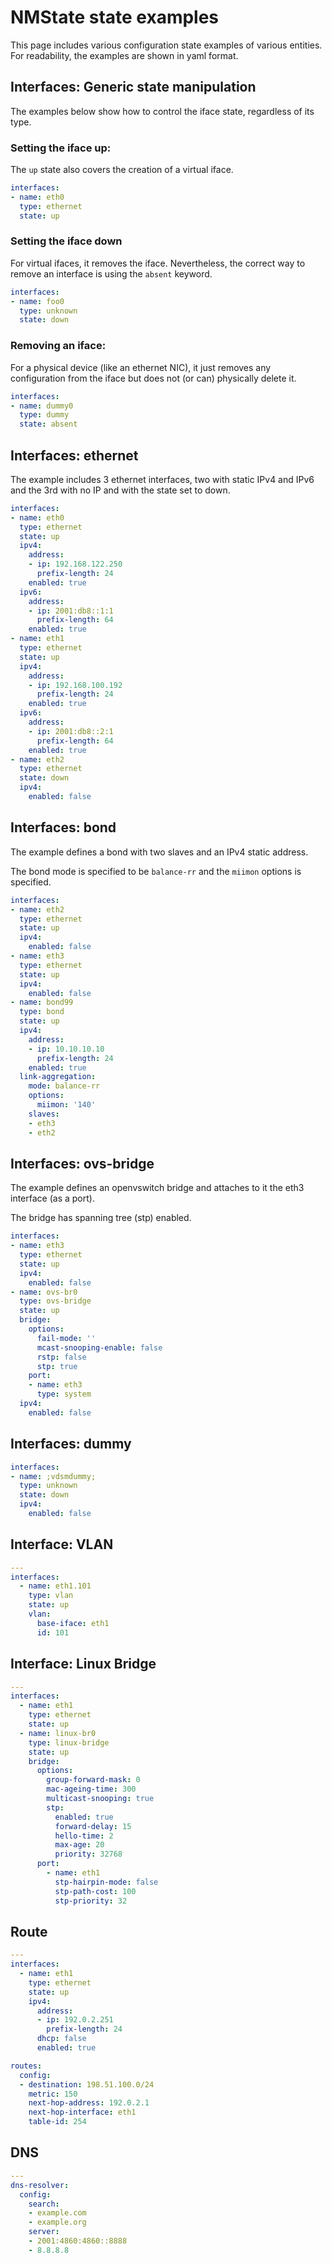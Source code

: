 # NMState state examples
This page includes various configuration state examples of various entities.
For readability, the examples are shown in yaml format.

## Interfaces: Generic state manipulation
The examples below show how to control the iface state, regardless of
its type.

### Setting the iface up:
The `up` state also covers the creation of a virtual iface.
```yaml
interfaces:
- name: eth0
  type: ethernet
  state: up
```

### Setting the iface down
For virtual ifaces, it removes the iface. Nevertheless, the correct way to
remove an interface is using the `absent` keyword.
```yaml
interfaces:
- name: foo0
  type: unknown
  state: down
```

### Removing an iface:
For a physical device (like an ethernet NIC), it just removes any
configuration from the iface but does not (or can) physically delete it.
```yaml
interfaces:
- name: dummy0
  type: dummy
  state: absent
```

## Interfaces: ethernet
The example includes 3 ethernet interfaces, two with static IPv4 and IPv6 and
the 3rd with no IP and with the state set to down.

```yaml
interfaces:
- name: eth0
  type: ethernet
  state: up
  ipv4:
    address:
    - ip: 192.168.122.250
      prefix-length: 24
    enabled: true
  ipv6:
    address:
    - ip: 2001:db8::1:1
      prefix-length: 64
    enabled: true
- name: eth1
  type: ethernet
  state: up
  ipv4:
    address:
    - ip: 192.168.100.192
      prefix-length: 24
    enabled: true
  ipv6:
    address:
    - ip: 2001:db8::2:1
      prefix-length: 64
    enabled: true
- name: eth2
  type: ethernet
  state: down
  ipv4:
    enabled: false
```

## Interfaces: bond
The example defines a bond with two slaves and an IPv4 static address.

The bond mode is specified to be `balance-rr` and the `miimon` options is
specified.

```yaml
interfaces:
- name: eth2
  type: ethernet
  state: up
  ipv4:
    enabled: false
- name: eth3
  type: ethernet
  state: up
  ipv4:
    enabled: false
- name: bond99
  type: bond
  state: up
  ipv4:
    address:
    - ip: 10.10.10.10
      prefix-length: 24
    enabled: true
  link-aggregation:
    mode: balance-rr
    options:
      miimon: '140'
    slaves:
    - eth3
    - eth2

```

## Interfaces: ovs-bridge
The example defines an openvswitch bridge and attaches to it the
eth3 interface (as a port).

The bridge has spanning tree (stp) enabled.

```yaml
interfaces:
- name: eth3
  type: ethernet
  state: up
  ipv4:
    enabled: false
- name: ovs-br0
  type: ovs-bridge
  state: up
  bridge:
    options:
      fail-mode: ''
      mcast-snooping-enable: false
      rstp: false
      stp: true
    port:
    - name: eth3
      type: system
  ipv4:
    enabled: false
```

## Interfaces: dummy

```yaml
interfaces:
- name: ;vdsmdummy;
  type: unknown
  state: down
  ipv4:
    enabled: false
```

## Interface: VLAN

```yaml
---
interfaces:
  - name: eth1.101
    type: vlan
    state: up
    vlan:
      base-iface: eth1
      id: 101
```

## Interface: Linux Bridge

```yaml
---
interfaces:
  - name: eth1
    type: ethernet
    state: up
  - name: linux-br0
    type: linux-bridge
    state: up
    bridge:
      options:
        group-forward-mask: 0
        mac-ageing-time: 300
        multicast-snooping: true
        stp:
          enabled: true
          forward-delay: 15
          hello-time: 2
          max-age: 20
          priority: 32768
      port:
        - name: eth1
          stp-hairpin-mode: false
          stp-path-cost: 100
          stp-priority: 32
```

## Route

```yaml
---
interfaces:
  - name: eth1
    type: ethernet
    state: up
    ipv4:
      address:
      - ip: 192.0.2.251
        prefix-length: 24
      dhcp: false
      enabled: true

routes:
  config:
  - destination: 198.51.100.0/24
    metric: 150
    next-hop-address: 192.0.2.1
    next-hop-interface: eth1
    table-id: 254
```

## DNS

```yaml
---
dns-resolver:
  config:
    search:
    - example.com
    - example.org
    server:
    - 2001:4860:4860::8888
    - 8.8.8.8
```
